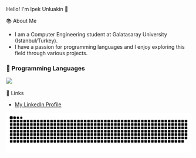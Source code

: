 Hello! I'm Ipek Unluakin 👋

📚 About Me
- I am a Computer Engineering student at Galatasaray University (Istanbul/Turkey).<br>
- I have a passion for programming languages and I enjoy exploring this field through various projects.

<h3 align="left">🚀 Programming Languages</h3>
<p align="left">
    <img src="https://skillicons.dev/icons?i=c,c++,java,python" />
</p>

🔗 Links
- [My LinkedIn Profile](https://www.linkedin.com/in/ipekunluakin/)

<picture>
  <source
    media="(prefers-color-scheme: dark)"
    srcset="https://raw.githubusercontent.com/platane/snk/output/github-contribution-grid-snake-dark.svg"
  />
  <source
    media="(prefers-color-scheme: light)"
    srcset="https://raw.githubusercontent.com/platane/snk/output/github-contribution-grid-snake.svg"
  />
  <img
    alt="github contribution grid snake animation"
    src="https://raw.githubusercontent.com/platane/snk/output/github-contribution-grid-snake.svg"
  />
</picture>



     
  
